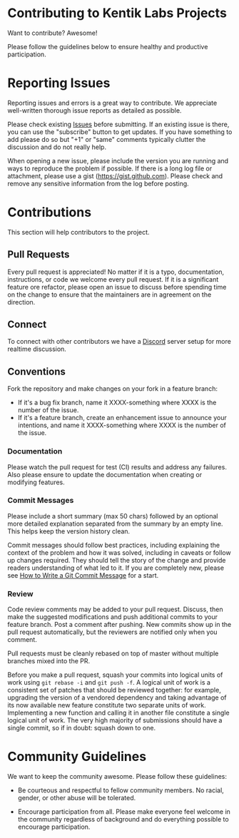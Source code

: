 # Contributing to Kentik Labs Projects

Want to contribute?  Awesome!

Please follow the guidelines below to ensure healthy and productive participation.

# Reporting Issues

Reporting issues and errors is a great way to contribute.  We appreciate well-written thorough issue reports as detailed as possible.

Please check existing [Issues](/issues) before submitting.  If an existing issue is there, you can use the "subscribe" button to get updates.  If you have something to add please do so but "+1" or "same" comments typically clutter the discussion and do not really help.

When opening a new issue, please include the version you are running and ways to reproduce the problem if possible.  If there is a long log file or attachment, please use a gist (https://gist.github.com).  Please check and remove any sensitive information from the log before posting.

# Contributions

This section will help contributors to the project.

## Pull Requests

Every pull request is appreciated!  No matter if it is a typo, documentation, instructions, or code we welcome every pull request.  If it is a significant feature ore refactor, please open an issue to discuss before spending time on the change to ensure that the maintainers are in agreement on the direction.


## Connect

To connect with other contributors we have a [Discord](https://discord.gg/kentik) server setup
for more realtime discussion.

## Conventions

Fork the repository and make changes on your fork in a feature branch:

- If it's a bug fix branch, name it XXXX-something where XXXX is the number of
	the issue.
- If it's a feature branch, create an enhancement issue to announce
	your intentions, and name it XXXX-something where XXXX is the number of the
	issue.

### Documentation

Please watch the pull request for test (CI) results and address any failures.  Also please
ensure to update the documentation when creating or modifying features.

### Commit Messages

Please include a short summary (max 50 chars) followed by an optional more detailed explanation
separated from the summary by an empty line.  This helps keep the version history clean.

Commit messages should follow best practices, including explaining the context
of the problem and how it was solved, including in caveats or follow up changes
required. They should tell the story of the change and provide readers understanding
of what led to it.  If you are completely new, please see
[How to Write a Git Commit Message](http://chris.beams.io/posts/git-commit/) for a start.

### Review

Code review comments may be added to your pull request. Discuss, then make the
suggested modifications and push additional commits to your feature branch. Post
a comment after pushing. New commits show up in the pull request automatically,
but the reviewers are notified only when you comment.

Pull requests must be cleanly rebased on top of master without multiple branches
mixed into the PR.

Before you make a pull request, squash your commits into logical units of work
using `git rebase -i` and `git push -f`. A logical unit of work is a consistent
set of patches that should be reviewed together: for example, upgrading the
version of a vendored dependency and taking advantage of its now available new
feature constitute two separate units of work. Implementing a new function and
calling it in another file constitute a single logical unit of work. The very
high majority of submissions should have a single commit, so if in doubt: squash
down to one.

# Community Guidelines

We want to keep the community awesome.  Please follow these guidelines:

* Be courteous and respectful to fellow community members.  No racial, gender, or other
abuse will be tolerated.

* Encourage participation from all.  Please make everyone feel welcome in the community
regardless of background and do everything possible to encourage participation.
